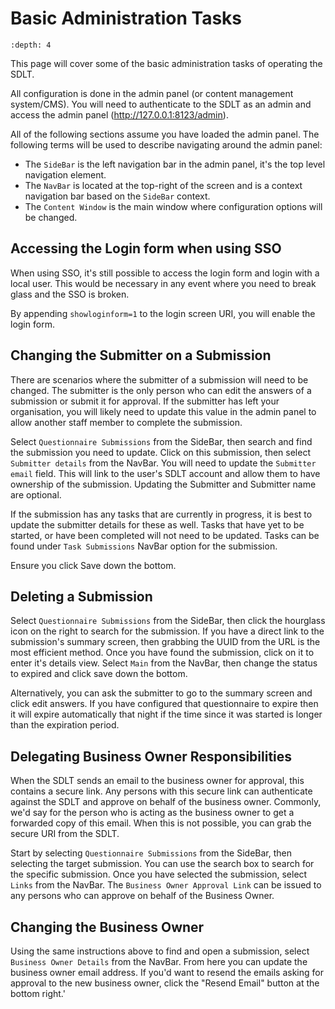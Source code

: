 # Basic Administration Tasks
```{contents} Contents
:depth: 4
```

This page will cover some of the basic administration tasks of operating the SDLT. 

All configuration is done in the admin panel (or content management system/CMS). You will need to authenticate to the SDLT as an admin and access the admin panel (http://127.0.0.1:8123/admin).

All of the following sections assume you have loaded the admin panel. The following terms will be used to describe navigating around the admin panel:
* The `SideBar` is the left navigation bar in the admin panel, it's the top level navigation element.
* The `NavBar` is located at the top-right of the screen and is a context navigation bar based on the `SideBar` context.
* The `Content Window` is the main window where configuration options will be changed.

## Accessing the Login form when using SSO
When using SSO, it's still possible to access the login form and login with a local user. This would be necessary in any event where you need to break glass and the SSO is broken.

By appending `showloginform=1` to the login screen URI, you will enable the login form.

## Changing the Submitter on a Submission
There are scenarios where the submitter of a submission will need to be changed. The submitter is the only person who can edit the answers of a submission or submit it for approval. If the submitter has left your organisation, you will likely need to update this value in the admin panel to allow another staff member to complete the submission.

Select `Questionnaire Submissions` from the SideBar, then search and find the submission you need to update. Click on this submission, then select `Submitter details` from the NavBar. You will need to update the `Submitter email` field. This will link to the user's SDLT account and allow them to have ownership of the submission. Updating the Submitter and Submitter name are optional.

If the submission has any tasks that are currently in progress, it is best to update the submitter details for these as well. Tasks that have yet to be started, or have been completed will not need to be updated. Tasks can be found under `Task Submissions` NavBar option for the submission.

Ensure you click Save down the bottom.

## Deleting a Submission
Select `Questionnaire Submissions` from the SideBar, then click the hourglass icon on the right to search for the submission. If you have a direct link to the submission's summary screen, then grabbing the UUID from the URL is the most efficient method. Once you have found the submission, click on it to enter it's details view. Select `Main` from the NavBar, then change the status to expired and click save down the bottom.

Alternatively, you can ask the submitter to go to the summary screen and click edit answers. If you have configured that questionnaire to expire then it will expire automatically that night if the time since it was started is longer than the expiration period.

## Delegating Business Owner Responsibilities
When the SDLT sends an email to the business owner for approval, this contains a secure link. Any persons with this secure link can authenticate against the SDLT and approve on behalf of the business owner. Commonly, we'd say for the person who is acting as the business owner to get a forwarded copy of this email. When this is not possible, you can grab the secure URI from the SDLT.

Start by selecting `Questionnaire Submissions` from the SideBar, then selecting the target submission. You can use the search box to search for the specific submission. Once you have selected the submission, select `Links` from the NavBar. The `Business Owner Approval Link` can be issued to any persons who can approve on behalf of the Business Owner. 

## Changing the Business Owner
Using the same instructions above to find and open a submission, select `Business Owner Details` from the NavBar. From here you can update the business owner email address. If you'd want to resend the emails asking for approval to the new business owner, click the "Resend Email" button at the bottom right.'

